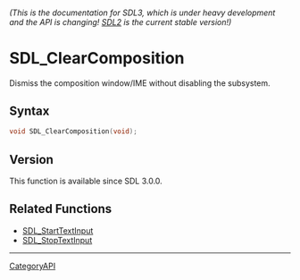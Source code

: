 ###### (This is the documentation for SDL3, which is under heavy development and the API is changing! [SDL2](https://wiki.libsdl.org/SDL2/) is the current stable version!)
# SDL_ClearComposition

Dismiss the composition window/IME without disabling the subsystem.

## Syntax

```c
void SDL_ClearComposition(void);

```

## Version

This function is available since SDL 3.0.0.

## Related Functions

* [SDL_StartTextInput](SDL_StartTextInput.md)
* [SDL_StopTextInput](SDL_StopTextInput.md)

----
[CategoryAPI](CategoryAPI.md)
